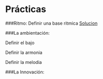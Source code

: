 # Prácticas

###Ritmo: 
Definir una base ritmica [Solucion]()



###La ambientación: 



Definir el bajo

Definir la armonia

Definir la melodia


###La Innovación:






























   
